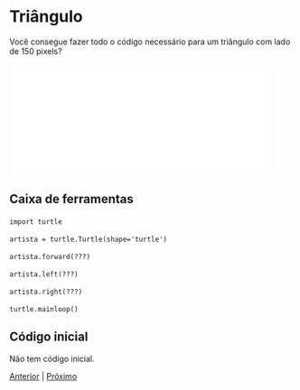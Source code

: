 # Triângulo

Você consegue fazer todo o código necessário para um triângulo com lado de 150
pixels?

![Triangulo](09_triangulo.gif "Triangulo")


## Caixa de ferramentas

```import turtle```

```artista = turtle.Turtle(shape='turtle')```

```artista.forward(???)```

```artista.left(???)```

```artista.right(???)```

```turtle.mainloop()```


## Código inicial

Não tem código inicial.


[Anterior](08_desafio.md) | [Próximo](09_triangulo.md)
